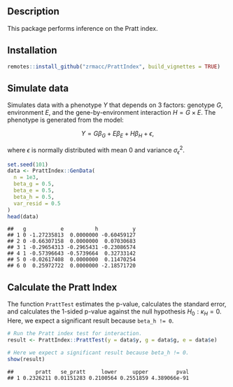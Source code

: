 
## Description

This package performs inference on the Pratt index.

## Installation

``` r
remotes::install_github("zrmacc/PrattIndex", build_vignettes = TRUE)
```

## Simulate data

Simulates data with a phenotype $Y$ that depends on 3 factors: genotype
$G$, environment $E$, and the gene-by-environment interaction
$H = G \times E$. The phenotype is generated from the model: 

$$
Y = G\beta_{G} + E\beta_{E} + H\beta_{H} + \epsilon,
$$ 

where $\epsilon$ is normally distributed with mean 0 and variance
$\sigma_{\epsilon}^{2}$.

``` r
set.seed(101)
data <- PrattIndex::GenData(
  n = 1e3,
  beta_g = 0.5,
  beta_e = 0.5,
  beta_h = 0.5,
  var_resid = 0.5
)
head(data)
```

    ##   g           e          h           y
    ## 1 0 -1.27235813  0.0000000 -0.60459127
    ## 2 0 -0.66307158  0.0000000  0.07030683
    ## 3 1 -0.29654313 -0.2965431 -0.23086574
    ## 4 1 -0.57396643 -0.5739664  0.32733142
    ## 5 0 -0.02617408  0.0000000  0.11470254
    ## 6 0  0.25972722  0.0000000 -2.18571720

## Calculate the Pratt Index

The function `PrattTest` estimates the p-value, calculates the standard
error, and calculates the 1-sided p-value against the null hypothesis
$H_{0}: \kappa_{H} = 0$. Here, we expect a significant result because
`beta_h != 0`.

``` r
# Run the Pratt index test for interaction.
result <- PrattIndex::PrattTest(y = data$y, g = data$g, e = data$e)

# Here we expect a significant result because beta_h != 0.
show(result)
```

    ##       pratt   se_pratt     lower     upper         pval
    ## 1 0.2326211 0.01151283 0.2100564 0.2551859 4.389066e-91

